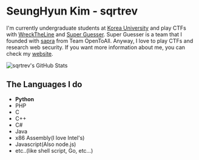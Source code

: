 # SeungHyun Kim - sqrtrev

I'm currently undergraduate students at [Korea University](https://korea.edu) and play CTFs with [WreckTheLine](https://wrecktheline.com) and [Super Guesser](https://ctftime.org/team/130817). Super Guesser is a team that I founded with [sapra](https://twitter.com/pwntheweb) from Team OpenToAll.
Anyway, I love to play CTFs and research web security. If you want more information about me, you can check my [website](https://vuln.live/about).

![sqrtrev's GitHub Stats](https://github-readme-stats.vercel.app/api?username=sqrtrev&show_icons=true&count_private=true)

## The Languages I do
- **Python**
- PHP
- C
- C++
- C#
- Java
- x86 Assembly(I love Intel's)
- Javascript(Also node.js)
- etc..(like shell script, Go, etc...)


<!--
**sqrtrev/sqrtrev** is a ✨ _special_ ✨ repository because its `README.md` (this file) appears on your GitHub profile.

Here are some ideas to get you started:

### Hi there 👋
- 🔭 I’m currently working on ...
- 🌱 I’m currently learning ...
- 👯 I’m looking to collaborate on ...
- 🤔 I’m looking for help with ...
- 💬 Ask me about ...
- 📫 How to reach me: ...
- 😄 Pronouns: ...
- ⚡ Fun fact: ...
-->
